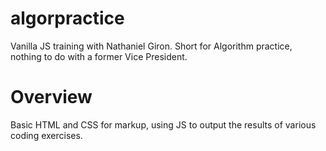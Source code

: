 # algorpractice
Vanilla JS training with Nathaniel Giron. Short for Algorithm practice, nothing to do with a former Vice President.

# Overview
Basic HTML and CSS for markup, using JS to output the results of various coding exercises.

